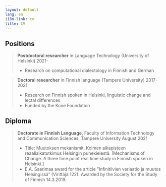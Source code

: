 ```yaml
---
layout: default
lang: en
i18n-link: cv
title: CV
---
```


## Positions

> **Postdoctoral researcher** in Language Technology (University of Helsinki) 2021-  
> * Research on computational dialectology in Finnish and German

> **Doctoral researcher** in Finnish language (Tampere University) 2017-2021  
> * Research on Finnish spoken in Helsinki, linguistic change and lectal differences
> * Funded by the Kone Foundation

## Diploma

> **Doctorate in Finnish Language**, Faculty of Information Technology and Communication Sciences, Tampere University August 2021  
> * Title: Muutoksen mekanismit. Kolmen aikapisteen reaaliaikatutkimus Helsingin puhekielestä. [Mechanisms of Change. A three time point real time study in Finnish spoken in Helsinki.]
> * E.A. Saarimaa award for the article ”Infinitiivien variaatio ja muutos Helsingissä” (Virittäjä 122). Awarded by the Society for the Study of Finnish 14.3.2019.
